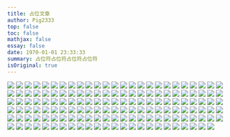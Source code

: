 ```yaml
---
title: 占位文章
author: Pig2333
top: false
toc: false
mathjax: false
essay: false
date: 1970-01-01 23:33:33
summary: 占位符占位符占位符占位符
isOriginal: true
---
```


[![](https://s1.ax1x.com/2022/12/07/zgFSzj.png)](https://evolution-host.com/)
[![](https://s1.ax1x.com/2022/12/07/zgFSzj.png)](https://evolution-host.com/)
[![](https://s1.ax1x.com/2022/12/07/zgFSzj.png)](https://evolution-host.com/)
[![](https://s1.ax1x.com/2022/12/07/zgFSzj.png)](https://evolution-host.com/)
[![](https://s1.ax1x.com/2022/12/07/zgFSzj.png)](https://evolution-host.com/)
[![](https://s1.ax1x.com/2022/12/07/zgFSzj.png)](https://evolution-host.com/)
[![](https://s1.ax1x.com/2022/12/07/zgFSzj.png)](https://evolution-host.com/)
[![](https://s1.ax1x.com/2022/12/07/zgFSzj.png)](https://evolution-host.com/)
[![](https://s1.ax1x.com/2022/12/07/zgFSzj.png)](https://evolution-host.com/)
[![](https://s1.ax1x.com/2022/12/07/zgFSzj.png)](https://evolution-host.com/)
[![](https://s1.ax1x.com/2022/12/07/zgFSzj.png)](https://evolution-host.com/)
[![](https://s1.ax1x.com/2022/12/07/zgFSzj.png)](https://evolution-host.com/)
[![](https://s1.ax1x.com/2022/12/07/zgFSzj.png)](https://evolution-host.com/)
[![](https://s1.ax1x.com/2022/12/07/zgFSzj.png)](https://evolution-host.com/)
[![](https://s1.ax1x.com/2022/12/07/zgFSzj.png)](https://evolution-host.com/)
[![](https://s1.ax1x.com/2022/12/07/zgFSzj.png)](https://evolution-host.com/)
[![](https://s1.ax1x.com/2022/12/07/zgFSzj.png)](https://evolution-host.com/)
[![](https://s1.ax1x.com/2022/12/07/zgFSzj.png)](https://evolution-host.com/)
[![](https://s1.ax1x.com/2022/12/07/zgFSzj.png)](https://evolution-host.com/)
[![](https://s1.ax1x.com/2022/12/07/zgFSzj.png)](https://evolution-host.com/)
[![](https://s1.ax1x.com/2022/12/07/zgFSzj.png)](https://evolution-host.com/)
[![](https://s1.ax1x.com/2022/12/07/zgFSzj.png)](https://evolution-host.com/)
[![](https://s1.ax1x.com/2022/12/07/zgFSzj.png)](https://evolution-host.com/)
[![](https://s1.ax1x.com/2022/12/07/zgFSzj.png)](https://evolution-host.com/)
[![](https://s1.ax1x.com/2022/12/07/zgFSzj.png)](https://evolution-host.com/)
[![](https://s1.ax1x.com/2022/12/07/zgFSzj.png)](https://evolution-host.com/)
[![](https://s1.ax1x.com/2022/12/07/zgFSzj.png)](https://evolution-host.com/)
[![](https://s1.ax1x.com/2022/12/07/zgFSzj.png)](https://evolution-host.com/)
[![](https://s1.ax1x.com/2022/12/07/zgFSzj.png)](https://evolution-host.com/)
[![](https://s1.ax1x.com/2022/12/07/zgFSzj.png)](https://evolution-host.com/)
[![](https://s1.ax1x.com/2022/12/07/zgFSzj.png)](https://evolution-host.com/)
[![](https://s1.ax1x.com/2022/12/07/zgFSzj.png)](https://evolution-host.com/)
[![](https://s1.ax1x.com/2022/12/07/zgFSzj.png)](https://evolution-host.com/)
[![](https://s1.ax1x.com/2022/12/07/zgFSzj.png)](https://evolution-host.com/)
[![](https://s1.ax1x.com/2022/12/07/zgFSzj.png)](https://evolution-host.com/)
[![](https://s1.ax1x.com/2022/12/07/zgFSzj.png)](https://evolution-host.com/)
[![](https://s1.ax1x.com/2022/12/07/zgFSzj.png)](https://evolution-host.com/)
[![](https://s1.ax1x.com/2022/12/07/zgFSzj.png)](https://evolution-host.com/)
[![](https://s1.ax1x.com/2022/12/07/zgFSzj.png)](https://evolution-host.com/)
[![](https://s1.ax1x.com/2022/12/07/zgFSzj.png)](https://evolution-host.com/)
[![](https://s1.ax1x.com/2022/12/07/zgFSzj.png)](https://evolution-host.com/)
[![](https://s1.ax1x.com/2022/12/07/zgFSzj.png)](https://evolution-host.com/)
[![](https://s1.ax1x.com/2022/12/07/zgFSzj.png)](https://evolution-host.com/)
[![](https://s1.ax1x.com/2022/12/07/zgFSzj.png)](https://evolution-host.com/)
[![](https://s1.ax1x.com/2022/12/07/zgFSzj.png)](https://evolution-host.com/)
[![](https://s1.ax1x.com/2022/12/07/zgFSzj.png)](https://evolution-host.com/)
[![](https://s1.ax1x.com/2022/12/07/zgFSzj.png)](https://evolution-host.com/)
[![](https://s1.ax1x.com/2022/12/07/zgFSzj.png)](https://evolution-host.com/)
[![](https://s1.ax1x.com/2022/12/07/zgFSzj.png)](https://evolution-host.com/)
[![](https://s1.ax1x.com/2022/12/07/zgFSzj.png)](https://evolution-host.com/)
[![](https://s1.ax1x.com/2022/12/07/zgFSzj.png)](https://evolution-host.com/)
[![](https://s1.ax1x.com/2022/12/07/zgFSzj.png)](https://evolution-host.com/)
[![](https://s1.ax1x.com/2022/12/07/zgFSzj.png)](https://evolution-host.com/)
[![](https://s1.ax1x.com/2022/12/07/zgFSzj.png)](https://evolution-host.com/)
[![](https://s1.ax1x.com/2022/12/07/zgFSzj.png)](https://evolution-host.com/)
[![](https://s1.ax1x.com/2022/12/07/zgFSzj.png)](https://evolution-host.com/)
[![](https://s1.ax1x.com/2022/12/07/zgFSzj.png)](https://evolution-host.com/)
[![](https://s1.ax1x.com/2022/12/07/zgFSzj.png)](https://evolution-host.com/)
[![](https://s1.ax1x.com/2022/12/07/zgFSzj.png)](https://evolution-host.com/)
[![](https://s1.ax1x.com/2022/12/07/zgFSzj.png)](https://evolution-host.com/)
[![](https://s1.ax1x.com/2022/12/07/zgFSzj.png)](https://evolution-host.com/)
[![](https://s1.ax1x.com/2022/12/07/zgFSzj.png)](https://evolution-host.com/)
[![](https://s1.ax1x.com/2022/12/07/zgFSzj.png)](https://evolution-host.com/)
[![](https://s1.ax1x.com/2022/12/07/zgFSzj.png)](https://evolution-host.com/)
[![](https://s1.ax1x.com/2022/12/07/zgFSzj.png)](https://evolution-host.com/)
[![](https://s1.ax1x.com/2022/12/07/zgFSzj.png)](https://evolution-host.com/)
[![](https://s1.ax1x.com/2022/12/07/zgFSzj.png)](https://evolution-host.com/)
[![](https://s1.ax1x.com/2022/12/07/zgFSzj.png)](https://evolution-host.com/)
[![](https://s1.ax1x.com/2022/12/07/zgFSzj.png)](https://evolution-host.com/)
[![](https://s1.ax1x.com/2022/12/07/zgFSzj.png)](https://evolution-host.com/)
[![](https://s1.ax1x.com/2022/12/07/zgFSzj.png)](https://evolution-host.com/)
[![](https://s1.ax1x.com/2022/12/07/zgFSzj.png)](https://evolution-host.com/)
[![](https://s1.ax1x.com/2022/12/07/zgFSzj.png)](https://evolution-host.com/)
[![](https://s1.ax1x.com/2022/12/07/zgFSzj.png)](https://evolution-host.com/)
[![](https://s1.ax1x.com/2022/12/07/zgFSzj.png)](https://evolution-host.com/)
[![](https://s1.ax1x.com/2022/12/07/zgFSzj.png)](https://evolution-host.com/)
[![](https://s1.ax1x.com/2022/12/07/zgFSzj.png)](https://evolution-host.com/)
[![](https://s1.ax1x.com/2022/12/07/zgFSzj.png)](https://evolution-host.com/)
[![](https://s1.ax1x.com/2022/12/07/zgFSzj.png)](https://evolution-host.com/)
[![](https://s1.ax1x.com/2022/12/07/zgFSzj.png)](https://evolution-host.com/)
[![](https://s1.ax1x.com/2022/12/07/zgFSzj.png)](https://evolution-host.com/)
[![](https://s1.ax1x.com/2022/12/07/zgFSzj.png)](https://evolution-host.com/)
[![](https://s1.ax1x.com/2022/12/07/zgFSzj.png)](https://evolution-host.com/)
[![](https://s1.ax1x.com/2022/12/07/zgFSzj.png)](https://evolution-host.com/)
[![](https://s1.ax1x.com/2022/12/07/zgFSzj.png)](https://evolution-host.com/)
[![](https://s1.ax1x.com/2022/12/07/zgFSzj.png)](https://evolution-host.com/)
[![](https://s1.ax1x.com/2022/12/07/zgFSzj.png)](https://evolution-host.com/)
[![](https://s1.ax1x.com/2022/12/07/zgFSzj.png)](https://evolution-host.com/)
[![](https://s1.ax1x.com/2022/12/07/zgFSzj.png)](https://evolution-host.com/)
[![](https://s1.ax1x.com/2022/12/07/zgFSzj.png)](https://evolution-host.com/)
[![](https://s1.ax1x.com/2022/12/07/zgFSzj.png)](https://evolution-host.com/)
[![](https://s1.ax1x.com/2022/12/07/zgFSzj.png)](https://evolution-host.com/)
[![](https://s1.ax1x.com/2022/12/07/zgFSzj.png)](https://evolution-host.com/)
[![](https://s1.ax1x.com/2022/12/07/zgFSzj.png)](https://evolution-host.com/)
[![](https://s1.ax1x.com/2022/12/07/zgFSzj.png)](https://evolution-host.com/)
[![](https://s1.ax1x.com/2022/12/07/zgFSzj.png)](https://evolution-host.com/)
[![](https://s1.ax1x.com/2022/12/07/zgFSzj.png)](https://evolution-host.com/)
[![](https://s1.ax1x.com/2022/12/07/zgFSzj.png)](https://evolution-host.com/)
[![](https://s1.ax1x.com/2022/12/07/zgFSzj.png)](https://evolution-host.com/)
[![](https://s1.ax1x.com/2022/12/07/zgFSzj.png)](https://evolution-host.com/)
[![](https://s1.ax1x.com/2022/12/07/zgFSzj.png)](https://evolution-host.com/)
[![](https://s1.ax1x.com/2022/12/07/zgFSzj.png)](https://evolution-host.com/)
[![](https://s1.ax1x.com/2022/12/07/zgFSzj.png)](https://evolution-host.com/)
[![](https://s1.ax1x.com/2022/12/07/zgFSzj.png)](https://evolution-host.com/)
[![](https://s1.ax1x.com/2022/12/07/zgFSzj.png)](https://evolution-host.com/)
[![](https://s1.ax1x.com/2022/12/07/zgFSzj.png)](https://evolution-host.com/)
[![](https://s1.ax1x.com/2022/12/07/zgFSzj.png)](https://evolution-host.com/)
[![](https://s1.ax1x.com/2022/12/07/zgFSzj.png)](https://evolution-host.com/)
[![](https://s1.ax1x.com/2022/12/07/zgFSzj.png)](https://evolution-host.com/)
[![](https://s1.ax1x.com/2022/12/07/zgFSzj.png)](https://evolution-host.com/)
[![](https://s1.ax1x.com/2022/12/07/zgFSzj.png)](https://evolution-host.com/)
[![](https://s1.ax1x.com/2022/12/07/zgFSzj.png)](https://evolution-host.com/)
[![](https://s1.ax1x.com/2022/12/07/zgFSzj.png)](https://evolution-host.com/)
[![](https://s1.ax1x.com/2022/12/07/zgFSzj.png)](https://evolution-host.com/)
[![](https://s1.ax1x.com/2022/12/07/zgFSzj.png)](https://evolution-host.com/)
[![](https://s1.ax1x.com/2022/12/07/zgFSzj.png)](https://evolution-host.com/)
[![](https://s1.ax1x.com/2022/12/07/zgFSzj.png)](https://evolution-host.com/)
[![](https://s1.ax1x.com/2022/12/07/zgFSzj.png)](https://evolution-host.com/)
[![](https://s1.ax1x.com/2022/12/07/zgFSzj.png)](https://evolution-host.com/)
[![](https://s1.ax1x.com/2022/12/07/zgFSzj.png)](https://evolution-host.com/)
[![](https://s1.ax1x.com/2022/12/07/zgFSzj.png)](https://evolution-host.com/)
[![](https://s1.ax1x.com/2022/12/07/zgFSzj.png)](https://evolution-host.com/)
[![](https://s1.ax1x.com/2022/12/07/zgFSzj.png)](https://evolution-host.com/)
[![](https://s1.ax1x.com/2022/12/07/zgFSzj.png)](https://evolution-host.com/)
[![](https://s1.ax1x.com/2022/12/07/zgFSzj.png)](https://evolution-host.com/)
[![](https://s1.ax1x.com/2022/12/07/zgFSzj.png)](https://evolution-host.com/)
[![](https://s1.ax1x.com/2022/12/07/zgFSzj.png)](https://evolution-host.com/)
[![](https://s1.ax1x.com/2022/12/07/zgFSzj.png)](https://evolution-host.com/)
[![](https://s1.ax1x.com/2022/12/07/zgFSzj.png)](https://evolution-host.com/)
[![](https://s1.ax1x.com/2022/12/07/zgFSzj.png)](https://evolution-host.com/)
[![](https://s1.ax1x.com/2022/12/07/zgFSzj.png)](https://evolution-host.com/)
[![](https://s1.ax1x.com/2022/12/07/zgFSzj.png)](https://evolution-host.com/)
[![](https://s1.ax1x.com/2022/12/07/zgFSzj.png)](https://evolution-host.com/)
[![](https://s1.ax1x.com/2022/12/07/zgFSzj.png)](https://evolution-host.com/)
[![](https://s1.ax1x.com/2022/12/07/zgFSzj.png)](https://evolution-host.com/)
[![](https://s1.ax1x.com/2022/12/07/zgFSzj.png)](https://evolution-host.com/)
[![](https://s1.ax1x.com/2022/12/07/zgFSzj.png)](https://evolution-host.com/)
[![](https://s1.ax1x.com/2022/12/07/zgFSzj.png)](https://evolution-host.com/)
[![](https://s1.ax1x.com/2022/12/07/zgFSzj.png)](https://evolution-host.com/)
[![](https://s1.ax1x.com/2022/12/07/zgFSzj.png)](https://evolution-host.com/)
[![](https://s1.ax1x.com/2022/12/07/zgFSzj.png)](https://evolution-host.com/)
[![](https://s1.ax1x.com/2022/12/07/zgFSzj.png)](https://evolution-host.com/)
[![](https://s1.ax1x.com/2022/12/07/zgFSzj.png)](https://evolution-host.com/)
[![](https://s1.ax1x.com/2022/12/07/zgFSzj.png)](https://evolution-host.com/)
[![](https://s1.ax1x.com/2022/12/07/zgFSzj.png)](https://evolution-host.com/)
[![](https://s1.ax1x.com/2022/12/07/zgFSzj.png)](https://evolution-host.com/)
[![](https://s1.ax1x.com/2022/12/07/zgFSzj.png)](https://evolution-host.com/)
[![](https://s1.ax1x.com/2022/12/07/zgFSzj.png)](https://evolution-host.com/)
[![](https://s1.ax1x.com/2022/12/07/zgFSzj.png)](https://evolution-host.com/)